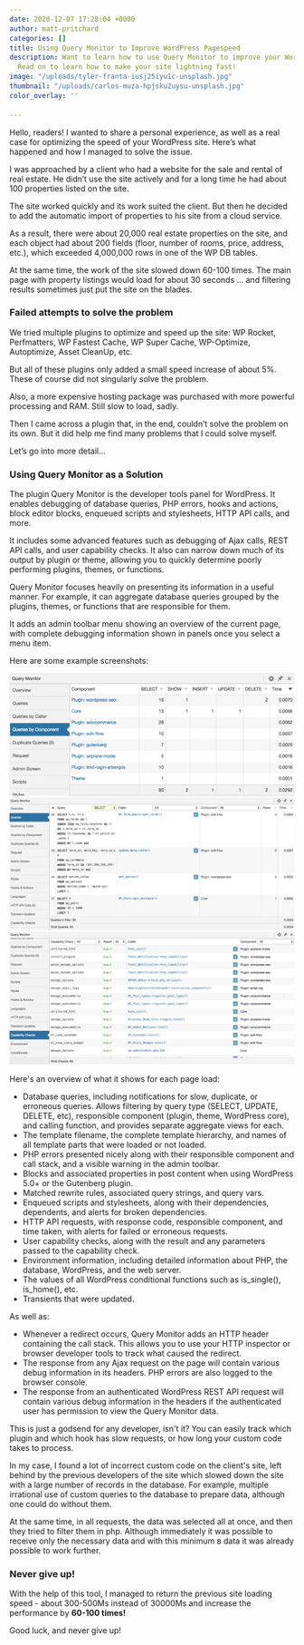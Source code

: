 ```yaml
---
date: 2020-12-07 17:28:04 +0000
author: matt-pritchard
categories: []
title: Using Query Monitor to Improve WordPress Pagespeed
description: Want to learn how to use Query Monitor to improve your WordPress pages?
  Read on to learn how to make your site lightning fast!
image: "/uploads/tyler-franta-iusj25iyu1c-unsplash.jpg"
thumbnail: "/uploads/carlos-muza-hpjsku2uysu-unsplash.jpg"
color_overlay: ''

---
```

Hello, readers! I wanted to share a personal experience, as well as a real case for optimizing the speed of your WordPress site. Here’s what happened and how I managed to solve the issue.

I was approached by a client who had a website for the sale and rental of real estate. He didn’t use the site actively and for a long time he had about 100 properties listed on the site.

The site worked quickly and its work suited the client. But then he decided to add the automatic import of properties to his site from a cloud service.

As a result, there were about 20,000 real estate properties on the site, and each object had about 200 fields (floor, number of rooms, price, address, etc.), which exceeded 4,000,000 rows in one of the WP DB tables.

At the same time, the work of the site slowed down 60-100 times. The main page with property listings would load for about 30 seconds ... and filtering results sometimes just put the site on the blades.

### **Failed attempts to solve the problem**

We tried multiple plugins to optimize and speed up the site: WP Rocket, Perfmatters, WP Fastest Cache, WP Super Cache, WP-Optimize, Autoptimize, Asset CleanUp, etc.

But all of these plugins only added a small speed increase of about 5%. These of course did not singularly solve the problem.

Also, a more expensive hosting package was purchased with more powerful processing and RAM. Still slow to load, sadly.

Then I came across a plugin that, in the end, couldn’t solve the problem on its own. But it did help me find many problems that I could solve myself.

Let’s go into more detail…

### **Using Query Monitor as a Solution**

The plugin Query Monitor is the developer tools panel for WordPress. It enables debugging of database queries, PHP errors, hooks and actions, block editor blocks, enqueued scripts and stylesheets, HTTP API calls, and more.

It includes some advanced features such as debugging of Ajax calls, REST API calls, and user capability checks. It also can narrow down much of its output by plugin or theme, allowing you to quickly determine poorly performing plugins, themes, or functions.

Query Monitor focuses heavily on presenting its information in a useful manner. For example, it can aggregate database queries grouped by the plugins, themes, or functions that are responsible for them.

It adds an admin toolbar menu showing an overview of the current page, with complete debugging information shown in panels once you select a menu item.

Here are some example screenshots:

![](/uploads/image1.png)  
![](/uploads/image2.png)  
![](/uploads/image3.png)

Here's an overview of what it shows for each page load:

* Database queries, including notifications for slow, duplicate, or erroneous queries. Allows filtering by query type (SELECT, UPDATE, DELETE, etc), responsible component (plugin, theme, WordPress core), and calling function, and provides separate aggregate views for each.
* The template filename, the complete template hierarchy, and names of all template parts that were loaded or not loaded.
* PHP errors presented nicely along with their responsible component and call stack, and a visible warning in the admin toolbar.
* Blocks and associated properties in post content when using WordPress 5.0+ or the Gutenberg plugin.
* Matched rewrite rules, associated query strings, and query vars.
* Enqueued scripts and stylesheets, along with their dependencies, dependents, and alerts for broken dependencies.
* HTTP API requests, with response code, responsible component, and time taken, with alerts for failed or erroneous requests.
* User capability checks, along with the result and any parameters passed to the capability check.
* Environment information, including detailed information about PHP, the database, WordPress, and the web server.
* The values of all WordPress conditional functions such as is_single(), is_home(), etc.
* Transients that were updated.

As well as:

* Whenever a redirect occurs, Query Monitor adds an HTTP header containing the call stack. This allows you to use your HTTP inspector or browser developer tools to track what caused the redirect.
* The response from any Ajax request on the page will contain various debug information in its headers. PHP errors are also logged to the browser console.
* The response from an authenticated WordPress REST API request will contain various debug information in the headers if the authenticated user has permission to view the Query Monitor data.

This is just a godsend for any developer, isn't it? You can easily track which plugin and which hook has slow requests, or how long your custom code takes to process.

In my case, I found a lot of incorrect custom code on the client's site, left behind by the previous developers of the site which slowed down the site with a large number of records in the database. For example, multiple irrational use of custom queries to the database to prepare data, although one could do without them.

At the same time, in all requests, the data was selected all at once, and then they tried to filter them in php. Although immediately it was possible to receive only the necessary data and with this minimum в data it was already possible to work further.

### Never give up!

With the help of this tool, I managed to return the previous site loading speed - about 300-500Ms instead of 30000Ms and increase the performance by **60-100 times!**

Good luck, and never give up!